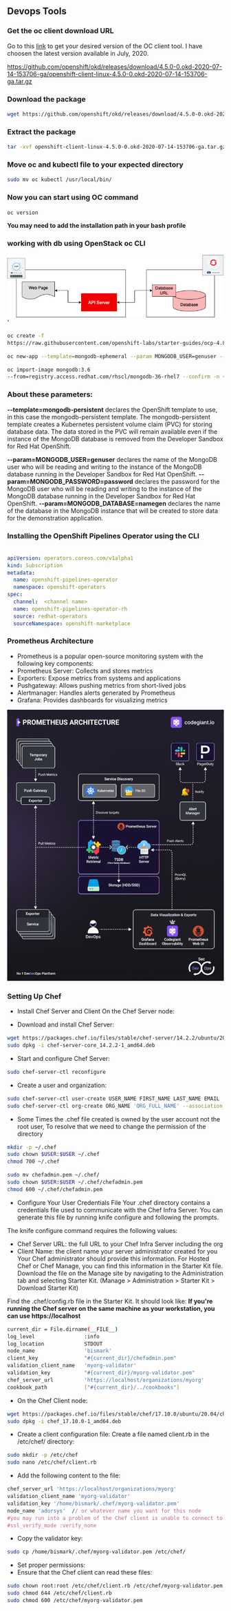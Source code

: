 ## **Devops Tools**


### Get the oc client download URL

Go to this [link](https://github.com/openshift/okd/releases) to get your desired version of the OC client tool. I have choosen the latest version available in July, 2020.

https://github.com/openshift/okd/releases/download/4.5.0-0.okd-2020-07-14-153706-ga/openshift-client-linux-4.5.0-0.okd-2020-07-14-153706-ga.tar.gz

### Download the package

```bash
wget https://github.com/openshift/okd/releases/download/4.5.0-0.okd-2020-07-14-153706-ga/openshift-client-linux-4.5.0-0.okd-2020-07-14-153706-ga.tar.gz
```

### Extract the package

```bash
tar -xvf openshift-client-linux-4.5.0-0.okd-2020-07-14-153706-ga.tar.gz
```

### Move oc and kubectl file to your expected directory

```bash
sudo mv oc kubectl /usr/local/bin/
```

### Now you can start using OC command

```bash
oc version
```

**You may need to add the installation path in your bash profile**

### **working with db using OpenStack oc CLI**

![alt text](rh-openshift/image.png)'


```bash
oc create -f 
https://raw.githubusercontent.com/openshift-labs/starter-guides/ocp-4.8/mongodb-template.yaml -n {your-namespace}
```
```bash
oc new-app --template=mongodb-ephemeral --param MONGODB_USER=genuser --param MONGODB_PASSWORD=password --param MONGODB_DATABASE=namegen --param NAMESPACE={your-namespace}
```

```bash
oc import-image mongodb:3.6 
--from=registry.access.redhat.com/rhscl/mongodb-36-rhel7 --confirm -n {your-namespace}
```

### About these parameters:

**--template=mongodb-persistent**  declares the OpenShift template to use, in this case the mongodb-persistent template. The mongodb-persistent template creates a Kubernetes persistent volume claim (PVC) for storing database data. The data stored in the PVC will remain available even if the instance of the MongoDB database is removed from the Developer Sandbox for Red Hat OpenShift. 

**--param=MONGODB_USER=genuser** declares the name of the MongoDB user who will be reading and writing to the instance of the MongoDB database running in the Developer Sandbox for Red Hat OpenShift. 
**--param=MONGODB_PASSWORD=password** declares the password for the MongoDB user who will be reading and writing to the instance of the MongoDB database running in the Developer Sandbox for Red Hat OpenShift. 
**--param=MONGODB_DATABASE=namegen** declares the name of the database in the MongoDB instance that will be created to store data for the demonstration application.

### **Installing the OpenShift Pipelines Operator using the CLI**

```yaml

apiVersion: operators.coreos.com/v1alpha1
kind: Subscription
metadata:
  name: openshift-pipelines-operator
  namespace: openshift-operators
spec:
  channel:  <channel name> 
  name: openshift-pipelines-operator-rh 
  source: redhat-operators 
  sourceNamespace: openshift-marketplace 

  ```
### Prometheus Architecture
- Prometheus is a popular open-source monitoring system with the following key components:
- Prometheus Server: Collects and stores metrics
- Exporters: Expose metrics from systems and applications
- Pushgateway: Allows pushing metrics from short-lived jobs
- Alertmanager: Handles alerts generated by Prometheus
- Grafana: Provides dashboards for visualizing metrics

![alt text](rh-openshift/pipelines-tutorial-pipelines-1.15/docs/images/image.png)

### Setting Up Chef

- Install Chef Server and Client On the Chef Server node:

- Download and install Chef Server:

```bash
wget https://packages.chef.io/files/stable/chef-server/14.2.2/ubuntu/20.04/chef-server-core_14.2.2-1_amd64.deb
sudo dpkg -i chef-server-core_14.2.2-1_amd64.deb
```
- Start and configure Chef Server:

```bash
sudo chef-server-ctl reconfigure
```

- Create a user and organization:

```bash
sudo chef-server-ctl user-create USER_NAME FIRST_NAME LAST_NAME EMAIL 'PASSWORD' --filename /path/to/USER_NAME.pem
sudo chef-server-ctl org-create ORG_NAME 'ORG_FULL_NAME' --association_user USER_NAME --filename /path/to/ORG_NAME-validator.pem
```
- Some Times the .chef file created is owned by the user account not the root user, To resolve that we need to change the permission of the directory

```bash
mkdir -p ~/.chef
sudo chown $USER:$USER ~/.chef
chmod 700 ~/.chef
```
```bash
sudo mv chefadmin.pem ~/.chef/
sudo chown $USER:$USER ~/.chef/chefadmin.pem
chmod 600 ~/.chef/chefadmin.pem
```
- Configure Your User Credentials File
Your .chef directory contains a credentials file used to communicate with the Chef Infra Server. You can generate this file by running knife configure and following the prompts.

The knife configure command requires the following values:

- Chef Server URL: the full URL to your Chef Infra Server including the org
- Client Name: the client name your server administrator created for you
Your Chef administrator should provide this information. For Hosted Chef or Chef Manage, you can find this information in the Starter Kit file. Download the file on the Manage site by navigating to the Administration tab and selecting Starter Kit. (Manage > Administration > Starter Kit > Download Starter Kit)

Find the .chef/config.rb file in the Starter Kit. It should look like:
**If you're running the Chef server on the same machine as your workstation, you can use https://localhost**
```bash
current_dir = File.dirname(__FILE__)
log_level                :info
log_location             STDOUT
node_name                'bismark'
client_key               "#{current_dir}/chefadmin.pem"
validation_client_name   'myorg-validator'
validation_key           "#{current_dir}/myorg-validator.pem"
chef_server_url          'https://localhost/organizations/myorg'
cookbook_path            ["#{current_dir}/../cookbooks"]
```
- On the Chef Client node:

```bash
wget https://packages.chef.io/files/stable/chef/17.10.0/ubuntu/20.04/chef_17.10.0-1_amd64.deb
sudo dpkg -i chef_17.10.0-1_amd64.deb
```
- Create a client configuration file:
Create a file named client.rb in the /etc/chef/ directory:
```bash
sudo mkdir -p /etc/chef
sudo nano /etc/chef/client.rb
```
- Add the following content to the file:
```ruby
chef_server_url 'https://localhost/organizations/myorg'
validation_client_name 'myorg-validator'
validation_key '/home/bismark/.chef/myorg-validator.pem'
node_name 'adorsys'  // or whatever name you want for this node
#you may run into a problem of the Chef client is unable to connect to the Chef server due to an SSL certificate verification failure. This is likely because your Chef server is using a self-signed certificate, which is not trusted by default. To resolve this issue, you need to either add the self-signed certificate to the trusted certificates or disable SSL verification
#ssl_verify_mode :verify_none 
```
- Copy the validator key:
```bash
sudo cp /home/bismark/.chef/myorg-validator.pem /etc/chef/
```
- Set proper permissions:
- Ensure that the Chef client can read these files:
```bash
sudo chown root:root /etc/chef/client.rb /etc/chef/myorg-validator.pem
sudo chmod 644 /etc/chef/client.rb
sudo chmod 600 /etc/chef/myorg-validator.pem
```
